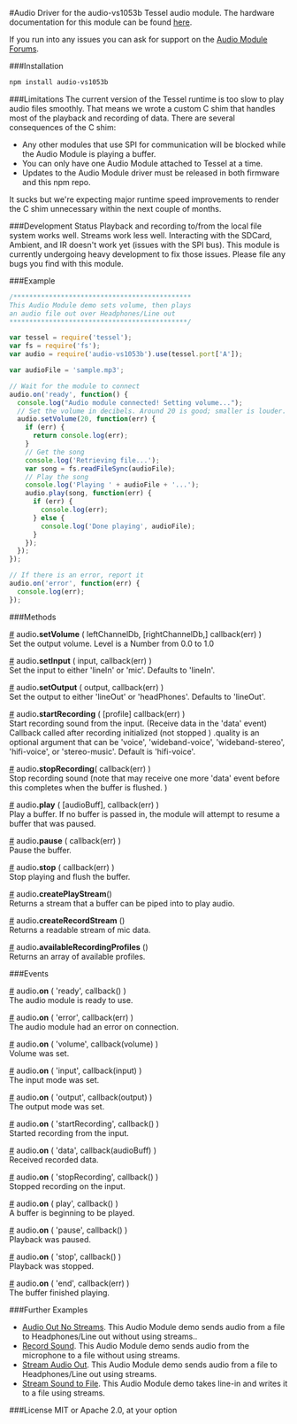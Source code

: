 #Audio
Driver for the audio-vs1053b Tessel audio module. The hardware documentation for this module can be found [here](https://github.com/tessel/hardware/blob/master/modules-overview.md#audio).

If you run into any issues you can ask for support on the [Audio Module Forums](http://forums.tessel.io/category/audio).

###Installation
```sh
npm install audio-vs1053b
```

###Limitations
The current version of the Tessel runtime is too slow to play audio files smoothly. That means we wrote a custom C shim that handles most of the playback and recording of data. There are several consequences of the C shim:

* Any other modules that use SPI for communication will be blocked while the Audio Module is playing a buffer.
* You can only have one Audio Module attached to Tessel at a time.
* Updates to the Audio Module driver must be released in both firmware and this npm repo.

It sucks but we're expecting major runtime speed improvements to render the C shim unnecessary within the next couple of months.

###Development Status
Playback and recording to/from the local file system works well. Streams work less well. Interacting with the SDCard, Ambient, and IR doesn't work yet (issues with the SPI bus). This module is currently undergoing heavy development to fix those issues. Please file any bugs you find with this module.

###Example
```js
/*********************************************
This Audio Module demo sets volume, then plays
an audio file out over Headphones/Line out
*********************************************/

var tessel = require('tessel');
var fs = require('fs');
var audio = require('audio-vs1053b').use(tessel.port['A']);

var audioFile = 'sample.mp3';

// Wait for the module to connect
audio.on('ready', function() {
  console.log("Audio module connected! Setting volume...");
  // Set the volume in decibels. Around 20 is good; smaller is louder.
  audio.setVolume(20, function(err) {
    if (err) {
      return console.log(err);
    }
    // Get the song
    console.log('Retrieving file...');
    var song = fs.readFileSync(audioFile);
    // Play the song
    console.log('Playing ' + audioFile + '...');
    audio.play(song, function(err) {
      if (err) {
        console.log(err);
      } else {
        console.log('Done playing', audioFile);
      }
    });
  });
});

// If there is an error, report it
audio.on('error', function(err) {
  console.log(err);
});
```

###Methods

&#x20;<a href="#api-audio-setVolume-leftChannelDb-rightChannelDb-callback-err-Set-the-output-volume-Level-is-a-Number-from-0-0-to-1-0" name="api-audio-setVolume-leftChannelDb-rightChannelDb-callback-err-Set-the-output-volume-Level-is-a-Number-from-0-0-to-1-0">#</a> audio<b>.setVolume</b> ( leftChannelDb, [rightChannelDb,] callback(err) )  
 Set the output volume. Level is a Number from 0.0 to 1.0  

&#x20;<a href="#api-audio-setInput-input-callback-err-Set-the-input-to-either-lineIn-or-mic-Defaults-to-lineIn" name="api-audio-setInput-input-callback-err-Set-the-input-to-either-lineIn-or-mic-Defaults-to-lineIn">#</a> audio<b>.setInput</b> ( input, callback(err) )  
 Set the input to either 'lineIn' or 'mic'. Defaults to 'lineIn'.  

&#x20;<a href="#api-audio-setOutput-output-callback-err-Set-the-output-to-either-lineOut-or-headPhones-Defaults-to-lineOut" name="api-audio-setOutput-output-callback-err-Set-the-output-to-either-lineOut-or-headPhones-Defaults-to-lineOut">#</a> audio<b>.setOutput</b> ( output, callback(err) )  
 Set the output to either 'lineOut' or 'headPhones'. Defaults to 'lineOut'.  

&#x20;<a href="#api-audio-startRecording-profile-callback-err-Start-recording-sound-from-the-input-Receive-data-in-the-data-event-Callback-called-after-recording-initialized-not-stopped-quality-is-an-optional-argument-that-can-be-voice-wideband-voice-wideband-stereo-hifi-voice-or-stereo-music-Default-is-hifi-voice" name="api-audio-startRecording-profile-callback-err-Start-recording-sound-from-the-input-Receive-data-in-the-data-event-Callback-called-after-recording-initialized-not-stopped-quality-is-an-optional-argument-that-can-be-voice-wideband-voice-wideband-stereo-hifi-voice-or-stereo-music-Default-is-hifi-voice">#</a> audio<b>.startRecording</b> ( [profile] callback(err) )  
Start recording sound from the input. (Receive data in the 'data' event) Callback called after recording initialized (not stopped ) .quality is an optional argument that can be 'voice', 'wideband-voice', 'wideband-stereo', 'hifi-voice', or 'stereo-music'. Default is 'hifi-voice'.  

&#x20;<a href="#api-audio-stopRecording-callback-err-Stop-recording-sound-note-that-may-receive-one-more-data-event-before-this-completes-when-the-buffer-is-flushed" name="api-audio-stopRecording-callback-err-Stop-recording-sound-note-that-may-receive-one-more-data-event-before-this-completes-when-the-buffer-is-flushed">#</a> audio<b>.stopRecording</b>( callback(err) )  
Stop recording sound (note that may receive one more 'data' event before this completes when the buffer is flushed. )  

&#x20;<a href="#api-audio-play-audioBuff-callback-err-Play-a-buffer-If-no-buffer-is-passed-in-the-module-will-attempt-to-resume-a-buffer-that-was-paused" name="api-audio-play-audioBuff-callback-err-Play-a-buffer-If-no-buffer-is-passed-in-the-module-will-attempt-to-resume-a-buffer-that-was-paused">#</a> audio<b>.play</b> ( [audioBuff], callback(err) )  
 Play a buffer. If no buffer is passed in, the module will attempt to resume a buffer that was paused.  

&#x20;<a href="#api-audio-pause-callback-err-Pause-the-buffer" name="api-audio-pause-callback-err-Pause-the-buffer">#</a> audio<b>.pause</b> ( callback(err) )  
 Pause the buffer.  

&#x20;<a href="#api-audio-stop-callback-err-Stop-playing-and-flush-the-buffer" name="api-audio-stop-callback-err-Stop-playing-and-flush-the-buffer">#</a> audio<b>.stop</b> ( callback(err) )  
 Stop playing and flush the buffer.  

&#x20;<a href="#api-audio-createPlayStream-Returns-a-stream-that-a-buffer-can-be-piped-into-to-play-audio" name="api-audio-createPlayStream-Returns-a-stream-that-a-buffer-can-be-piped-into-to-play-audio">#</a> audio<b>.createPlayStream</b>()  
 Returns a stream that a buffer can be piped into to play audio.  

&#x20;<a href="#api-audio-createRecordStream-Returns-a-readable-stream-of-mic-data" name="api-audio-createRecordStream-Returns-a-readable-stream-of-mic-data">#</a> audio<b>.createRecordStream</b> ()  
 Returns a readable stream of mic data.  

&#x20;<a href="#api-audio-availableRecordingProfiles-Returns-an-array-of-available-profiles" name="api-audio-availableRecordingProfiles-Returns-an-array-of-available-profiles">#</a> audio<b>.availableRecordingProfiles</b> ()  
 Returns an array of available profiles.  

###Events

&#x20;<a href="#api-audio-on-ready-callback-The-audio-module-is-ready-to-use" name="api-audio-on-ready-callback-The-audio-module-is-ready-to-use">#</a> audio<b>.on</b> ( 'ready', callback() )  
 The audio module is ready to use.  

&#x20;<a href="#api-audio-on-error-callback-err-The-audio-module-had-an-error-on-connection" name="api-audio-on-error-callback-err-The-audio-module-had-an-error-on-connection">#</a> audio<b>.on</b> ( 'error', callback(err) )  
 The audio module had an error on connection.  

&#x20;<a href="#api-audio-on-volume-callback-volume-Volume-was-set" name="api-audio-on-volume-callback-volume-Volume-was-set">#</a> audio<b>.on</b> ( 'volume', callback(volume) )  
 Volume was set.  

&#x20;<a href="#api-audio-on-input-callback-input-The-input-mode-was-set" name="api-audio-on-input-callback-input-The-input-mode-was-set">#</a> audio<b>.on</b> ( 'input', callback(input) )  
 The input mode was set.  

&#x20;<a href="#api-audio-on-output-callback-output-The-output-mode-was-set" name="api-audio-on-output-callback-output-The-output-mode-was-set">#</a> audio<b>.on</b> ( 'output', callback(output) )  
 The output mode was set.  

&#x20;<a href="#api-audio-on-startRecording-callback-Started-recording-from-the-input" name="api-audio-on-startRecording-callback-Started-recording-from-the-input">#</a> audio<b>.on</b> ( 'startRecording', callback() )  
 Started recording from the input.  

&#x20;<a href="#api-audio-on-data-callback-audioBuff-Received-recorded-data" name="api-audio-on-data-callback-audioBuff-Received-recorded-data">#</a> audio<b>.on</b> ( 'data', callback(audioBuff) )  
 Received recorded data.  

&#x20;<a href="#api-audio-on-stopRecording-callback-Stopped-recording-on-the-input" name="api-audio-on-stopRecording-callback-Stopped-recording-on-the-input">#</a> audio<b>.on</b> ( 'stopRecording', callback() )  
 Stopped recording on the input.  

&#x20;<a href="#api-audio-on-play-callback-A-buffer-is-beginning-to-be-played" name="api-audio-on-play-callback-A-buffer-is-beginning-to-be-played">#</a> audio<b>.on</b> ( play', callback() )  
 A buffer is beginning to be played.  

&#x20;<a href="#api-audio-on-pause-callback-Playback-was-paused" name="api-audio-on-pause-callback-Playback-was-paused">#</a> audio<b>.on</b> ( 'pause', callback() )  
 Playback was paused.  

&#x20;<a href="#api-audio-on-stop-callback-Playback-was-stopped" name="api-audio-on-stop-callback-Playback-was-stopped">#</a> audio<b>.on</b> ( 'stop', callback() )  
 Playback was stopped.  

&#x20;<a href="#api-audio-on-end-callback-err-The-buffer-finished-playing" name="api-audio-on-end-callback-err-The-buffer-finished-playing">#</a> audio<b>.on</b> ( 'end', callback(err) )  
 The buffer finished playing.  

###Further Examples
* [Audio Out No Streams](https://github.com/tessel/audio-vs1053b/blob/master/examples/audio-out-no-streams.js). This Audio Module demo sends audio from a file to Headphones/Line out without using streams.. 
* [Record Sound](https://github.com/tessel/audio-vs1053b/blob/master/examples/record-sound.js). This Audio Module demo sends audio from the microphone to a file without using streams.
* [Stream Audio Out](https://github.com/tessel/audio-vs1053b/blob/master/examples/stream-audio-out.js). This Audio Module demo sends audio from a file to Headphones/Line out using streams. 
* [Stream Sound to File](https://github.com/tessel/audio-vs1053b/blob/master/examples/stream-sound-to-file.js). This Audio Module demo takes line-in and writes it to a file using streams.

###License
MIT or Apache 2.0, at your option
